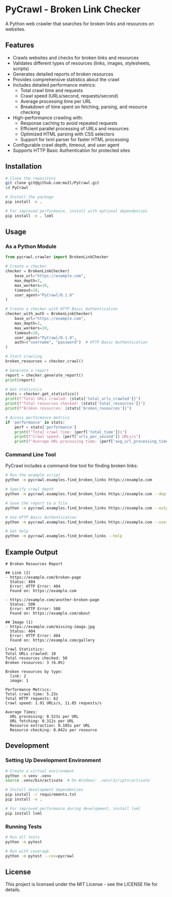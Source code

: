 # PyCrawl - Broken Link Checker

A Python web crawler that searches for broken links and resources on websites.

## Features

- Crawls websites and checks for broken links and resources
- Validates different types of resources (links, images, stylesheets, scripts)
- Generates detailed reports of broken resources
- Provides comprehensive statistics about the crawl
- Includes detailed performance metrics:
  - Total crawl time and requests
  - Crawl speed (URLs/second, requests/second)
  - Average processing time per URL
  - Breakdown of time spent on fetching, parsing, and resource checking
- High-performance crawling with:
  - Response caching to avoid repeated requests
  - Efficient parallel processing of URLs and resources
  - Optimized HTML parsing with CSS selectors
  - Support for lxml parser for faster HTML processing
- Configurable crawl depth, timeout, and user agent
- Supports HTTP Basic Authentication for protected sites

## Installation

```bash
# Clone the repository
git clone git@github.com:mo2l/PyCrawl.git
cd PyCrawl

# Install the package
pip install -e .

# For improved performance, install with optional dependencies
pip install -e . lxml
```

## Usage

### As a Python Module

```python
from pycrawl.crawler import BrokenLinkChecker

# Create a checker
checker = BrokenLinkChecker(
    base_url="https://example.com",
    max_depth=2,
    max_workers=10,
    timeout=10,
    user_agent="PyCrawl/0.1.0"
)

# Create a checker with HTTP Basic Authentication
checker_with_auth = BrokenLinkChecker(
    base_url="https://example.com",
    max_depth=2,
    max_workers=10,
    timeout=10,
    user_agent="PyCrawl/0.1.0",
    auth=("username", "password")  # HTTP Basic Authentication
)

# Start crawling
broken_resources = checker.crawl()

# Generate a report
report = checker.generate_report()
print(report)

# Get statistics
stats = checker.get_statistics()
print(f"Total URLs crawled: {stats['total_urls_crawled']}")
print(f"Total resources checked: {stats['total_resources']}")
print(f"Broken resources: {stats['broken_resources']}")

# Access performance metrics
if 'performance' in stats:
    perf = stats['performance']
    print(f"Total crawl time: {perf['total_time']}s")
    print(f"Crawl speed: {perf['urls_per_second']} URLs/s")
    print(f"Average URL processing time: {perf['avg_url_processing_time']}s")
```

### Command Line Tool

PyCrawl includes a command-line tool for finding broken links:

```bash
# Run the example script
python -m pycrawl.examples.find_broken_links https://example.com

# Specify crawl depth
python -m pycrawl.examples.find_broken_links https://example.com --depth 3

# Save the report to a file
python -m pycrawl.examples.find_broken_links https://example.com --output report.md

# Use HTTP Basic Authentication
python -m pycrawl.examples.find_broken_links https://example.com --username myuser --password mypass

# Get help
python -m pycrawl.examples.find_broken_links --help
```

## Example Output

```
# Broken Resources Report

## Link (2)
- https://example.com/broken-page
  Status: 404
  Error: HTTP Error: 404
  Found on: https://example.com

- https://example.com/another-broken-page
  Status: 500
  Error: HTTP Error: 500
  Found on: https://example.com/about

## Image (1)
- https://example.com/missing-image.jpg
  Status: 404
  Error: HTTP Error: 404
  Found on: https://example.com/gallery

Crawl Statistics:
Total URLs crawled: 10
Total resources checked: 50
Broken resources: 3 (6.0%)

Broken resources by type:
  link: 2
  image: 1

Performance Metrics:
Total crawl time: 5.23s
Total HTTP requests: 62
Crawl speed: 1.91 URLs/s, 11.85 requests/s

Average Times:
  URL processing: 0.523s per URL
  URL fetching: 0.312s per URL
  Resource extraction: 0.105s per URL
  Resource checking: 0.042s per resource
```

## Development

### Setting Up Development Environment

```bash
# Create a virtual environment
python -m venv .venv
source .venv/bin/activate  # On Windows: .venv\Scripts\activate

# Install development dependencies
pip install -r requirements.txt
pip install -e .

# For improved performance during development, install lxml
pip install lxml
```

### Running Tests

```bash
# Run all tests
python -m pytest

# Run with coverage
python -m pytest --cov=pycrawl
```

## License

This project is licensed under the MIT License - see the LICENSE file for details.

